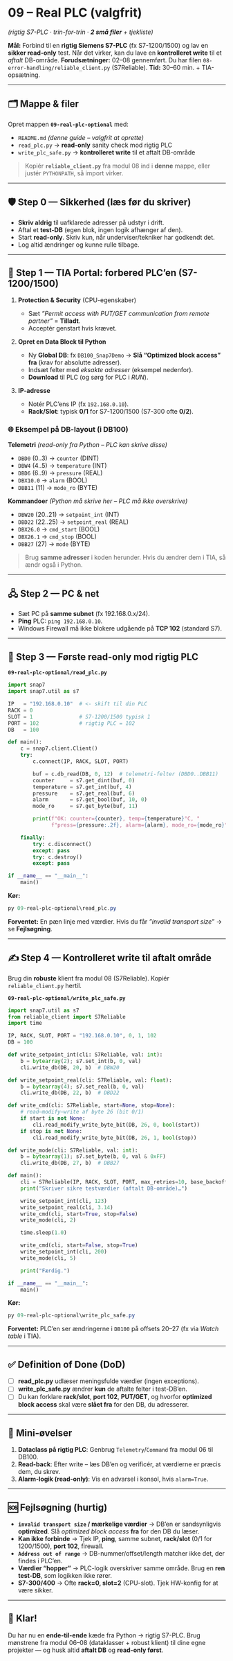 # **09 – Real PLC (valgfrit)**

*(rigtig S7-PLC · trin-for-trin · **2 små filer** + tjekliste)*

**Mål:** Forbind til en **rigtig Siemens S7-PLC** (fx S7-1200/1500) og lav en **sikker read-only** test. Når det virker, kan du lave en **kontrolleret write** til et *aftalt* DB-område.
**Forudsætninger:** 02–08 gennemført. Du har filen `08-error-handling/reliable_client.py` (S7Reliable).
**Tid:** 30–60 min. + TIA-opsætning.

---

## 🗂️ Mappe & filer

Opret mappen **`09-real-plc-optional`** med:

* `README.md` *(denne guide – valgfrit at oprette)*
* `read_plc.py` → **read-only** sanity check mod rigtig PLC
* `write_plc_safe.py` → **kontrolleret write** til et aftalt DB-område

> Kopiér **`reliable_client.py`** fra modul 08 ind i **denne** mappe, eller justér `PYTHONPATH`, så import virker.

---

## 🛡️ Step 0 — Sikkerhed (læs før du skriver)

* **Skriv aldrig** til uafklarede adresser på udstyr i drift.
* Aftal et **test-DB** (egen blok, ingen logik afhænger af den).
* Start **read-only**. Skriv kun, når underviser/tekniker har godkendt det.
* Log altid ændringer og kunne rulle tilbage.

---

## 🔧 Step 1 — TIA Portal: forbered PLC’en (S7-1200/1500)

1. **Protection & Security** (CPU-egenskaber)

   * Sæt *”Permit access with PUT/GET communication from remote partner”* = **Tilladt**.
   * Acceptér genstart hvis krævet.

2. **Opret en Data Block til Python**

   * Ny **Global DB**: fx `DB100_Snap7Demo` → **Slå “Optimized block access” fra** (krav for absolutte adresser).
   * Indsæt felter med *eksakte adresser* (eksempel nedenfor).
   * **Download** til PLC (og sørg for PLC i *RUN*).

3. **IP-adresse**

   * Notér PLC’ens IP (fx `192.168.0.10`).
   * **Rack/Slot**: typisk **0/1** for S7-1200/1500 (S7-300 ofte **0/2**).

### 🌐 Eksempel på DB-layout (i **DB100**)

**Telemetri** *(read-only fra Python – PLC kan skrive disse)*

* `DBD0`   (0..3)  → `counter` (DINT)
* `DBW4`   (4..5)  → `temperature` (INT)
* `DBD6`   (6..9)  → `pressure` (REAL)
* `DBX10.0`        → `alarm` (BOOL)
* `DBB11` (11)     → `mode_ro` (BYTE)

**Kommandoer** *(Python må skrive her – PLC må ikke overskrive)*

* `DBW20` (20..21) → `setpoint_int` (INT)
* `DBD22` (22..25) → `setpoint_real` (REAL)
* `DBX26.0`        → `cmd_start` (BOOL)
* `DBX26.1`        → `cmd_stop` (BOOL)
* `DBB27` (27)     → `mode` (BYTE)

> Brug **samme adresser** i koden herunder. Hvis du ændrer dem i TIA, så ændr også i Python.

---

## 🖧 Step 2 — PC & net

* Sæt PC på **samme subnet** (fx 192.168.0.x/24).
* **Ping** PLC: `ping 192.168.0.10`.
* Windows Firewall må ikke blokere udgående på **TCP 102** (standard S7).

---

## 👀 Step 3 — Første **read-only** mod rigtig PLC

**`09-real-plc-optional/read_plc.py`**

```python
import snap7
import snap7.util as s7

IP   = "192.168.0.10"  # <- skift til din PLC
RACK = 0
SLOT = 1               # S7-1200/1500 typisk 1
PORT = 102             # rigtig PLC = 102
DB   = 100

def main():
    c = snap7.client.Client()
    try:
        c.connect(IP, RACK, SLOT, PORT)

        buf = c.db_read(DB, 0, 12)  # telemetri-felter (DBD0..DBB11)
        counter     = s7.get_dint(buf, 0)
        temperature = s7.get_int(buf, 4)
        pressure    = s7.get_real(buf, 6)
        alarm       = s7.get_bool(buf, 10, 0)
        mode_ro     = s7.get_byte(buf, 11)

        print(f"OK: counter={counter}, temp={temperature}°C, "
              f"press={pressure:.2f}, alarm={alarm}, mode_ro={mode_ro}")

    finally:
        try: c.disconnect()
        except: pass
        try: c.destroy()
        except: pass

if __name__ == "__main__":
    main()
```

**Kør:**

```powershell
py 09-real-plc-optional\read_plc.py
```

**Forventet:** En pæn linje med værdier. Hvis du får *”invalid transport size”* → se **Fejlsøgning**.

---

## ✍️ Step 4 — Kontrolleret **write** til aftalt område

Brug din **robuste** klient fra modul 08 (S7Reliable). Kopiér `reliable_client.py` hertil.

**`09-real-plc-optional/write_plc_safe.py`**

```python
import snap7.util as s7
from reliable_client import S7Reliable
import time

IP, RACK, SLOT, PORT = "192.168.0.10", 0, 1, 102
DB = 100

def write_setpoint_int(cli: S7Reliable, val: int):
    b = bytearray(2); s7.set_int(b, 0, val)
    cli.write_db(DB, 20, b)  # DBW20

def write_setpoint_real(cli: S7Reliable, val: float):
    b = bytearray(4); s7.set_real(b, 0, val)
    cli.write_db(DB, 22, b)  # DBD22

def write_cmd(cli: S7Reliable, start=None, stop=None):
    # read–modify–write af byte 26 (bit 0/1)
    if start is not None:
        cli.read_modify_write_byte_bit(DB, 26, 0, bool(start))
    if stop is not None:
        cli.read_modify_write_byte_bit(DB, 26, 1, bool(stop))

def write_mode(cli: S7Reliable, val: int):
    b = bytearray(1); s7.set_byte(b, 0, val & 0xFF)
    cli.write_db(DB, 27, b)  # DBB27

def main():
    cli = S7Reliable(IP, RACK, SLOT, PORT, max_retries=10, base_backoff=0.5)
    print("Skriver sikre testværdier (aftalt DB-område)…")

    write_setpoint_int(cli, 123)
    write_setpoint_real(cli, 3.14)
    write_cmd(cli, start=True, stop=False)
    write_mode(cli, 2)

    time.sleep(1.0)

    write_cmd(cli, start=False, stop=True)
    write_setpoint_int(cli, 200)
    write_mode(cli, 5)

    print("Færdig.")

if __name__ == "__main__":
    main()
```

**Kør:**

```powershell
py 09-real-plc-optional\write_plc_safe.py
```

**Forventet:** PLC’en ser ændringerne i `DB100` på offsets 20–27 (fx via *Watch table* i TIA).

---

## ✅ Definition of Done (DoD)

* [ ] **read\_plc.py** udlæser meningsfulde værdier (ingen exceptions).
* [ ] **write\_plc\_safe.py** ændrer **kun** de aftalte felter i test-DB’en.
* [ ] Du kan forklare **rack/slot**, **port 102**, **PUT/GET**, og hvorfor **optimized block access** skal være **slået fra** for den DB, du adresserer.

---

## 🧪 Mini-øvelser

1. **Dataclass på rigtig PLC**: Genbrug `Telemetry`/`Command` fra modul 06 til DB100.
2. **Read-back**: Efter write – læs DB’en og verificér, at værdierne er præcis dem, du skrev.
3. **Alarm-logik (read-only)**: Vis en advarsel i konsol, hvis `alarm=True`.

---

## 🆘 Fejlsøgning (hurtig)

* **`invalid transport size` / mærkelige værdier**
  → DB’en er sandsynligvis **optimized**. Slå *optimized block access* **fra** for den DB du læser.
* **Kan ikke forbinde**
  → Tjek IP, **ping**, samme subnet, **rack/slot** (0/1 for 1200/1500), **port 102**, firewall.
* **`Address out of range`**
  → DB-nummer/offset/length matcher ikke det, der findes i PLC’en.
* **Værdier “hopper”**
  → PLC-logik overskriver samme område. Brug en **ren test-DB**, som logikken ikke rører.
* **S7-300/400**
  → Ofte **rack=0, slot=2** (CPU-slot). Tjek HW-konfig for at være sikker.

---

## 🎉 Klar!

Du har nu en **ende-til-ende** kæde fra Python → rigtig S7-PLC. Brug mønstrene fra modul 06–08 (dataklasser + robust klient) til dine egne projekter — og husk altid **aftalt DB** og **read-only først**.
